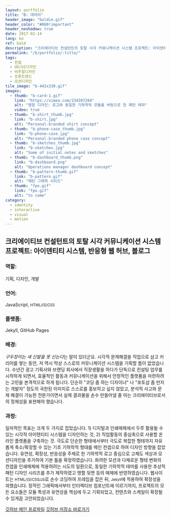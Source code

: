 ```yaml
---
layout: portfolio
title: "B: 대머리"
header_image: "baldie.gif"
header_color: "#000!important"
header_noshadow: true
date: 2017-02-14
lang: ko
ref: bald
description: "크리에이티브 컨설턴트의 토탈 시각 커뮤니케이션 시스템 프로젝트: 아이덴티티 시스템, 반응형 웹 허브, 블로그"
permalink: "/k/portfolio/:title/"
tags:
  - 컨셉
  - UX/UI디자인
  - 비주얼디자인
  - 프론트엔드
  - 모션디자인
tile_image: "b-442x330.gif"
images:
  - thumb: "b-card-1.gif"
    link: "https://vimeo.com/234397284"
    alt: "명함 디자인: 로고와 동일한 기하학적 모듈을 바탕으로 한 패턴 테마"
    video: true
  - thumb: "b-shirt_thumb.jpg"
    link: "b-shirt.jpg"
    alt: "Personal-branded shirt concept"
  - thumb: "b-phone-case_thumb.jpg"
    link: "b-phone-case.jpg"
    alt: "Personal-branded phone case concept"
  - thumb: "b-sketches_thumb.jpg"
    link: "b-sketches.jpg"
    alt: "Some of initial notes and sketches"
  - thumb: "b-dashboard_thumb.png"
    link: "b-dashboard.png"
    alt: "Operations manager dashboard concept"
  - thumb: "b-pattern-thumb.gif"
    link: "b-pattern.gif"
    alt: "패턴 그래픽 시리즈"
  - thumb: "fpo.gif"
    link: "fpo.gif"
    alt: "to come"
category:
  - identity
  - interactive
  - visual
  - motion
---
```

<section class="project-summary">
  <h1>크리에이티브 컨설턴트의 토탈 시각 커뮤니케이션 시스템 프로젝트: 아이덴티티 시스템, 반응형 웹 허브, 블로그</h1>
  <section class="info">
    <h3>역할:</h3>
    <p>기획, 디자인, 개발</p>
  </section>
  <section class="info">
    <h3>언어:</h3>
    <p>JavaScript, <small>HTML/(S)CSS</small></p>
  </section>
  <section class="info">
    <h3>플랫폼:</h3>
    <p>Jekyll, GitHub Pages</p>
  </section>
  <section class="info">
    <h3>배경:</h3>
    <p><em>구두장이는 새 신발을 못 신는다</em>는 말이 있더군요. 시각적 문제해결을 직업으로 삼고 커리어를 쌓는 동안, 저 역시 막상 스스로의 커뮤니케이션 시스템을 기획할 틈이 없었습니다. 수년간 광고 기획사와 브랜딩 회사에서 직장생활을 하다가 단독으로 컨설팅 업무를 시작하게 되면서, 효율적인 활동과 커뮤니케이션을 위해서 안정적인 플랫폼을 마련하려는 고민을 본격적으로 하게 됩니다. 단순히 "코딩 좀 하는 디자이너" 나 "포토샵 좀 만지는 개발자" 정도의 국한된 이미지로 스스로를 홍보하고 싶지 않았고, 분석적 사고와 문제 해결이 가능한 전문가이면서 실제 결과물을 손수 만들어낼 줄 아는 크리에이티브로서의 정체성을 표현해야 했습니다.
    </p>
  </section>
  <section class="info">
    <h3>과정:</h3>
    <p>일차적인 목표는 크게 두 가지로 잡았습니다. 1) 디지털과 인쇄매체에서 두루 활용될 수 있는 시각적 아이텐티티 시스템을 디자인하는 것, 2) 직업활동의 중심축으로 사용할 온라인 플랫폼을 구축하는 것. 극도로 단순한 형태에서부터 극도로 복잡한 형태까지 자유롭게 축소/확장할 수 있는 기초 기하학적 형태를 메인 컨셉으로 하여 디자인 방향을 잡았습니다. 유연성, 확장성, 반응성을 주제로 한 기하학적 로고 중심으로 고채도 색상과 모션디자인을 추가하여 기본 틀을 확정하였습니다. 화려한 모션과 다채로운 형태 변화의 컨셉을 인쇄매체에 적용하려는 시도의 일환으로, 동일한 기하학적 테마를 사용한 추상적 패턴 디자인 시리즈를 추가 제작하였고 명함 뒷면 등의 매체에 반영하였습니다. 웹사이트는 <small>HTML/(S)CSS/JS</small>로 손수 코딩하여 프레임을 잡은 뒤, <small>Jekyll</small>에 적용하여 확장성을 꾀했습니다. 정적인 그래픽에서부터 인터랙티브 컴포넌트에 이르기까지, 프로젝트의 모든 요소들은 모듈 특성과 유연성을 핵심에 두고 기획되었고, 컨텐츠와 스케일이 확장될 수 있게끔 고안되었습니다.
    </p>
  </section>
</section>
<div class="buttons">
  <span class="unselectable">
  <a href="https://github.com/baadaa/" title="깃허브 메인 프로파일" target="_blank">깃허브 메인 프로파일</a></span>
  <span class="unselectable"><a href="https://github.com/baadaa/b-as-in-bald/" title="깃허브 저장소 바로가기" target="_blank">깃허브 저장소 바로가기</a></span>
</div>
